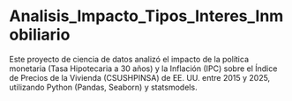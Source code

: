 # Analisis_Impacto_Tipos_Interes_Inmobiliario
Este proyecto de ciencia de datos analizó el impacto de la política monetaria (Tasa Hipotecaria a 30 años) y la Inflación (IPC) sobre el Índice de Precios de la Vivienda (CSUSHPINSA) de EE. UU. entre 2015 y 2025, utilizando Python (Pandas, Seaborn) y statsmodels.
